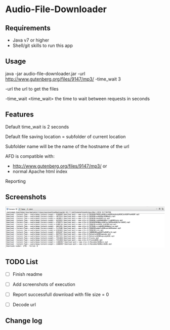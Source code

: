 # Audio-File-Downloader

Requirements
------------
- Java v7 or higher
- Shell/git skills to run this app

Usage 
------------
java -jar audio-file-downloader.jar -url http://www.gutenberg.org/files/9147/mp3/ -time_wait 3

 -url <url>               the url to get the files
 
 -time_wait <time_wait>   the time to wait between requests in seconds

Features
------------
Default time_wait is 2 seconds

Default file saving location = subfolder of current location 

Subfolder name will be the name of the hostname of the url 

AFD is compatible with: 
- http://www.gutenberg.org/files/9147/mp3/ or
- normal Apache html index 

Reporting 

Screenshots
------------
![Report example](adf-report-example.png)

TODO List
------------
- [ ] Finish readme

- [ ] Add screenshots of execution

- [ ] Report successfull download with file size = 0

- [ ] Decode url  


Change log
------------
